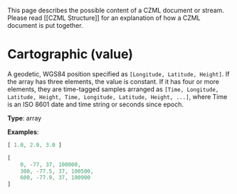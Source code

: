This page describes the possible content of a CZML document or stream.  Please read [[CZML Structure]] for an explanation of how a CZML document is put together.

# Cartographic (value)

A geodetic, WGS84 position specified as `[Longitude, Latitude, Height]`.  If the array has three elements, the value is constant.  If it has four or more elements, they are time-tagged samples arranged as `[Time, Longitude, Latitude, Height, Time, Longitude, Latitude, Height, ...]`, where Time is an ISO 8601 date and time string or seconds since epoch.

**Type**: array

**Examples**:

```javascript
[ 1.0, 2.0, 3.0 ]
```

```javascript
[
    0, -77, 37, 100000,
    300, -77.5, 37, 100500,
    600, -77.9, 37, 100900
]
```

